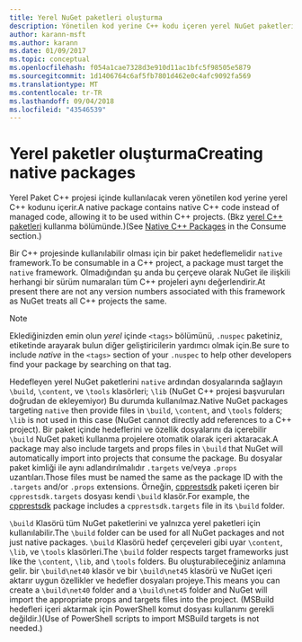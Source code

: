 ```yaml
---
title: Yerel NuGet paketleri oluşturma
description: Yönetilen kod yerine C++ kodu içeren yerel NuGet paketleri oluşturma hakkında bilgi edinmek, C++ projelerinde kullanın.
author: karann-msft
ms.author: karann
ms.date: 01/09/2017
ms.topic: conceptual
ms.openlocfilehash: f054a1cae7328d3e910d11ac1bfc5f98505e5879
ms.sourcegitcommit: 1d1406764c6af5fb7801d462e0c4afc9092fa569
ms.translationtype: MT
ms.contentlocale: tr-TR
ms.lasthandoff: 09/04/2018
ms.locfileid: "43546539"
---
```

# <a name="creating-native-packages"></a><span data-ttu-id="3c290-103">Yerel paketler oluşturma</span><span class="sxs-lookup"><span data-stu-id="3c290-103">Creating native packages</span></span>

<span data-ttu-id="3c290-104">Yerel Paket C++ projesi içinde kullanılacak veren yönetilen kod yerine yerel C++ kodunu içerir.</span><span class="sxs-lookup"><span data-stu-id="3c290-104">A native package contains native C++ code instead of managed code, allowing it to be used within C++ projects.</span></span> <span data-ttu-id="3c290-105">(Bkz [yerel C++ paketleri](../consume-packages/finding-and-choosing-packages.md#native-c-packages) kullanma bölümünde.)</span><span class="sxs-lookup"><span data-stu-id="3c290-105">(See [Native C++ Packages](../consume-packages/finding-and-choosing-packages.md#native-c-packages) in the Consume section.)</span></span>

<span data-ttu-id="3c290-106">Bir C++ projesinde kullanılabilir olması için bir paket hedeflemelidir `native` framework.</span><span class="sxs-lookup"><span data-stu-id="3c290-106">To be consumable in a C++ project, a package must target the `native` framework.</span></span> <span data-ttu-id="3c290-107">Olmadığından şu anda bu çerçeve olarak NuGet ile ilişkili herhangi bir sürüm numaraları tüm C++ projeleri aynı değerlendirir.</span><span class="sxs-lookup"><span data-stu-id="3c290-107">At present there are not any version numbers associated with this framework as NuGet treats all C++ projects the same.</span></span>

> [!Note]
> <span data-ttu-id="3c290-108">Eklediğinizden emin olun *yerel* içinde `<tags>` bölümünü, `.nuspec` paketiniz, etiketinde arayarak bulun diğer geliştiricilerin yardımcı olmak için.</span><span class="sxs-lookup"><span data-stu-id="3c290-108">Be sure to include *native* in the `<tags>` section of your `.nuspec` to help other developers find your package by searching on that tag.</span></span>

<span data-ttu-id="3c290-109">Hedefleyen yerel NuGet paketlerini `native` ardından dosyalarında sağlayın `\build`, `\content`, ve `\tools` klasörleri; `\lib` (NuGet C++ projesi başvuruları doğrudan de ekleyemiyor) Bu durumda kullanılmaz.</span><span class="sxs-lookup"><span data-stu-id="3c290-109">Native NuGet packages targeting `native` then provide files in `\build`, `\content`, and `\tools` folders; `\lib` is not used in this case (NuGet cannot directly add references to a C++ project).</span></span> <span data-ttu-id="3c290-110">Bir paket içinde hedeflerini ve özellik dosyalarını da içerebilir `\build` NuGet paketi kullanma projelere otomatik olarak içeri aktaracak.</span><span class="sxs-lookup"><span data-stu-id="3c290-110">A package may also include targets and props files in `\build` that NuGet will automatically import into projects that consume the package.</span></span> <span data-ttu-id="3c290-111">Bu dosyalar paket kimliği ile aynı adlandırılmalıdır `.targets` ve/veya `.props` uzantıları.</span><span class="sxs-lookup"><span data-stu-id="3c290-111">Those files must be named the same as the package ID with the `.targets` and/or `.props` extensions.</span></span> <span data-ttu-id="3c290-112">Örneğin, [cpprestsdk](https://nuget.org/packages/cpprestsdk/) paketi içeren bir `cpprestsdk.targets` dosyası kendi `\build` klasör.</span><span class="sxs-lookup"><span data-stu-id="3c290-112">For example, the [cpprestsdk](https://nuget.org/packages/cpprestsdk/) package includes a `cpprestsdk.targets` file in its `\build` folder.</span></span>

<span data-ttu-id="3c290-113">`\build` Klasörü tüm NuGet paketlerini ve yalnızca yerel paketleri için kullanılabilir.</span><span class="sxs-lookup"><span data-stu-id="3c290-113">The `\build` folder can be used for all NuGet packages and not just native packages.</span></span> <span data-ttu-id="3c290-114">`\build` Klasörü hedef çerçeveleri gibi uyar `\content`, `\lib`, ve `\tools` klasörleri.</span><span class="sxs-lookup"><span data-stu-id="3c290-114">The `\build` folder respects target frameworks just like the `\content`, `\lib`, and `\tools` folders.</span></span> <span data-ttu-id="3c290-115">Bu oluşturabileceğiniz anlamına gelir. bir `\build\net40` klasör ve bir `\build\net45` klasörü ve NuGet içeri aktarır uygun özellikler ve hedefler dosyaları projeye.</span><span class="sxs-lookup"><span data-stu-id="3c290-115">This means you can create a `\build\net40` folder and a `\build\net45` folder and NuGet will import the appropriate props and targets files into the project.</span></span> <span data-ttu-id="3c290-116">(MSBuild hedefleri içeri aktarmak için PowerShell komut dosyası kullanımı gerekli değildir.)</span><span class="sxs-lookup"><span data-stu-id="3c290-116">(Use of PowerShell scripts to import MSBuild targets is not needed.)</span></span>
